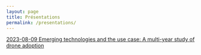 ```yaml
---
layout: page
title: Présentations
permalink: /presentations/
---
```


[2023-08-09 Emerging technologies and the use case: A multi-year study of drone adoption](https://arthurgaudron.github.io/presentations/drones-emerging-tech/)